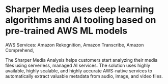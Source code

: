 # Sharper Media uses deep learning algorithms and AI tooling based on pre-trained AWS ML models

AWS Services:
Amazon Rekognition,
Amazon Transcribe,
Amazon Comprehend,

The Sharper Media Analysis helps customers start analyzing their media files using serverless, managed AI services. The solution uses highly available, highly scalable, and highly accurate AWS-native services to automatically extract valuable metadata from audio, image, and video files.
